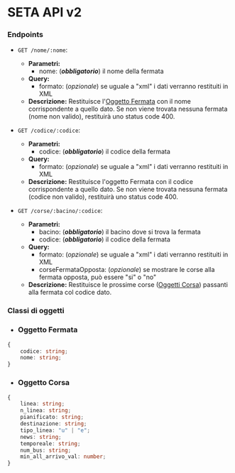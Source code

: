 # SETA API v2

### Endpoints

-   `GET /nome/:nome`:

    -   **Parametri:**
        -   nome: (**_obbligatorio_**) il nome della fermata
    -   **Query:**
        -   formato: (_opzionale_) se uguale a "xml" i dati verranno restituiti in XML
    -   **Descrizione:**
        Restituisce l'[Oggetto Fermata](https://github.com/pandao/editor.md "Oggetto Fermata") con il nome corrispondente a quello dato.
        Se non viene trovata nessuna fermata (nome non valido), restituirà uno status code 400.

-   `GET /codice/:codice`:

    -   **Parametri:**
        -   codice: (**_obbligatorio_**) il codice della fermata
    -   **Query:**
        -   formato: (_opzionale_) se uguale a "xml" i dati verranno restituiti in XML
    -   **Descrizione:**
        Restituisce l'oggetto Fermata con il codice corrispondente a quello dato.
        Se non viene trovata nessuna fermata (codice non valido), restituirà uno status code 400.

-   `GET /corse/:bacino/:codice`:
    -   **Parametri:**
        -   bacino: (**_obbligatorio_**) il bacino dove si trova la fermata
        -   codice: (**_obbligatorio_**) il codice della fermata
    -   **Query:**
        -   formato: (_opzionale_) se uguale a "xml" i dati verranno restituiti in XML
        -   corseFermataOpposta: (_opzionale_) se mostrare le corse alla fermata opposta, può essere "si" o "no"
    -   **Descrizione:**
        Restituisce le prossime corse ([Oggetti Corsa](https://github.com/pandao/editor.md "Oggetto Corsa")) passanti alla fermata col codice dato.

### Classi di oggetti

-   ### Oggetto Fermata

```typescript
{
    codice: string;
    nome: string;
}
```

-   ### Oggetto Corsa

```typescript
{
    linea: string;
    n_linea: string;
    pianificato: string;
    destinazione: string;
    tipo_linea: "u" | "e";
    news: string;
    temporeale: string;
    num_bus: string;
    min_all_arrivo_val: number;
}
```
